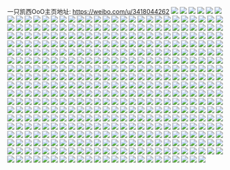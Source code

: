 一只凯西OoO主页地址: https://weibo.com/u/3418044262 
![](https://wx4.sinaimg.cn/mw2000/cbbb3766ly1h94ajrmbnjj20wi1yc12w.jpg) 
![](https://wx4.sinaimg.cn/mw2000/cbbb3766ly1h94ajq996vj20wi1yc4qp.jpg) 
![](https://wx4.sinaimg.cn/mw2000/cbbb3766ly1h94ajsam87j20wi1ycwkq.jpg) 
![](https://wx4.sinaimg.cn/mw2000/cbbb3766gy1h6uibtv4ouj22md1wbkjp.jpg) 
![](https://wx4.sinaimg.cn/mw2000/cbbb3766gy1h6ujlokb9ij21to1qbwmb.jpg) 
![](https://wx4.sinaimg.cn/mw2000/cbbb3766gy1h6ujm1vgiuj23402c1qv6.jpg) 
![](https://wx4.sinaimg.cn/mw2000/cbbb3766gy1h6ujm8iffdj23402c0u0y.jpg) 
![](https://wx4.sinaimg.cn/mw2000/cbbb3766gy1h6ujlw8vnqj228z2rf1kz.jpg) 
![](https://wx4.sinaimg.cn/mw2000/cbbb3766gy1h6ujm9rar1j20tu13udni.jpg) 
![](https://wx4.sinaimg.cn/mw2000/cbbb3766ly1h6scqo5cg8j22802yohdt.jpg) 
![](https://wx4.sinaimg.cn/mw2000/cbbb3766ly1h6scqpfpwhj22yn28tkjn.jpg) 
![](https://wx4.sinaimg.cn/mw2000/cbbb3766ly1h6scqrht04j22wn2c0u0z.jpg) 
![](https://wx4.sinaimg.cn/mw2000/cbbb3766ly1h6scqstrpej22va203u0y.jpg) 
![](https://wx4.sinaimg.cn/mw2000/cbbb3766ly1h6scq7clqzj23402c04qr.jpg) 
![](https://wx4.sinaimg.cn/mw2000/cbbb3766ly1h6scly2sbxj22c0341e85.jpg) 
![](https://wx4.sinaimg.cn/mw2000/cbbb3766ly1h6scqx89ygj22i6242u0x.jpg) 
![](https://wx4.sinaimg.cn/mw2000/cbbb3766ly1h6scqxudsaj226j1ml1kx.jpg) 
![](https://wx4.sinaimg.cn/mw2000/cbbb3766ly1h6scqjpre7j21wn1d51kx.jpg) 
![](https://wx4.sinaimg.cn/mw2000/cbbb3766ly1h6scqz8a7wj22c03411kx.jpg) 
![](https://wx4.sinaimg.cn/mw2000/cbbb3766ly1h6scr047uwj20zk1bedm1.jpg) 
![](https://wx4.sinaimg.cn/mw2000/cbbb3766ly1h6scm1pdegj22aj3211kz.jpg) 
![](https://wx4.sinaimg.cn/mw2000/cbbb3766ly1h6r148u96aj22672w1qb6.jpg) 
![](https://wx4.sinaimg.cn/mw2000/cbbb3766ly1h6qzet1821j220w2ll7g3.jpg) 
![](https://wx4.sinaimg.cn/mw2000/cbbb3766ly1h6qzf1xeabj21cu1tnk15.jpg) 
![](https://wx4.sinaimg.cn/mw2000/cbbb3766ly1h6qzf6vex3j226m2n71l0.jpg) 
![](https://wx4.sinaimg.cn/mw2000/cbbb3766ly1h6qzex8q28j20zk1bewje.jpg) 
![](https://wx4.sinaimg.cn/mw2000/cbbb3766ly1h6qzf082gzj222s2lihdu.jpg) 
![](https://wx4.sinaimg.cn/mw2000/cbbb3766ly1h6qzfquqyvj21vq2btx6p.jpg) 
![](https://wx4.sinaimg.cn/mw2000/cbbb3766ly1h6qzfskuu6j21741nfjui.jpg) 
![](https://wx4.sinaimg.cn/mw2000/cbbb3766ly1h6qzkihmt6j224i2u0qv6.jpg) 
![](https://wx4.sinaimg.cn/mw2000/cbbb3766ly1h6qzf8v68lj215l1ra1kx.jpg) 
![](https://wx4.sinaimg.cn/mw2000/cbbb3766ly1h6qzfbdploj21xz23n1ky.jpg) 
![](https://wx4.sinaimg.cn/mw2000/cbbb3766ly1h6qzetz6pjj20rs18i7is.jpg) 
![](https://wx4.sinaimg.cn/mw2000/cbbb3766ly1h6qzevw353j215o2kh7aa.jpg) 
![](https://wx4.sinaimg.cn/mw2000/cbbb3766ly1h6qzf3kjikj22662y2n7v.jpg) 
![](https://wx4.sinaimg.cn/mw2000/cbbb3766ly1h6sh0uhiwyj21on27onpe.jpg) 
![](https://wx4.sinaimg.cn/mw2000/cbbb3766ly1h6a48xy9k0j223e1va4qp.jpg) 
![](https://wx4.sinaimg.cn/mw2000/cbbb3766ly1h6a48ykpt3j22c02khkjl.jpg) 
![](https://wx4.sinaimg.cn/mw2000/cbbb3766ly1h6a48z36eyj22672ek7wh.jpg) 
![](https://wx4.sinaimg.cn/mw2000/cbbb3766ly1h6a490j25hj23402c0kjn.jpg) 
![](https://wx4.sinaimg.cn/mw2000/cbbb3766ly1h6a48zo7fbj22xs2c0e81.jpg) 
![](https://wx4.sinaimg.cn/mw2000/cbbb3766ly1h6a49csbr0j21d80u0qu3.jpg) 
![](https://wx4.sinaimg.cn/mw2000/cbbb3766ly1h6a492j253j220s3401l0.jpg) 
![](https://wx4.sinaimg.cn/mw2000/cbbb3766ly1h6a493d10cj21b61894ln.jpg) 
![](https://wx4.sinaimg.cn/mw2000/cbbb3766ly1h6a494a19vj215o2gc780.jpg) 
![](https://wx4.sinaimg.cn/mw2000/cbbb3766ly1h6a496blypj22xs27lb2b.jpg) 
![](https://wx4.sinaimg.cn/mw2000/cbbb3766ly1h6a498q1z3j22vv29w17a.jpg) 
![](https://wx4.sinaimg.cn/mw2000/cbbb3766ly1h6a49a55q7j22va2c0hdt.jpg) 
![](https://wx4.sinaimg.cn/mw2000/cbbb3766ly1h6a49b92udj20xc2kmgta.jpg) 
![](https://wx4.sinaimg.cn/mw2000/cbbb3766ly1h6a49bqy3aj20u0140dhx.jpg) 
![](https://wx4.sinaimg.cn/mw2000/cbbb3766ly1h6a49c5bycj20ox0y30u7.jpg) 
![](https://wx4.sinaimg.cn/mw2000/cbbb3766ly1h5uxc29f6fj22c023qe82.jpg) 
![](https://wx4.sinaimg.cn/mw2000/cbbb3766ly1h5uxbj0jwqj20xc231hbi.jpg) 
![](https://wx4.sinaimg.cn/mw2000/cbbb3766ly1h5uxbxrij9j22802yo4qs.jpg) 
![](https://wx4.sinaimg.cn/mw2000/cbbb3766ly1h5uxc15e6kj22802yo7wk.jpg) 
![](https://wx4.sinaimg.cn/mw2000/cbbb3766ly1h5uxbp4szgj22802yokjn.jpg) 
![](https://wx4.sinaimg.cn/mw2000/cbbb3766ly1h5uxbuathzj22802n2u0y.jpg) 
![](https://wx4.sinaimg.cn/mw2000/cbbb3766ly1h5uxbsruaej22802yoqv7.jpg) 
![](https://wx4.sinaimg.cn/mw2000/cbbb3766ly1h5uxc58g7lj22802yob2c.jpg) 
![](https://wx4.sinaimg.cn/mw2000/cbbb3766ly1h5uxbkcbebj21pf2b21kz.jpg) 
![](https://wx4.sinaimg.cn/mw2000/cbbb3766ly1h5uxblak76j23402c01ky.jpg) 
![](https://wx4.sinaimg.cn/mw2000/cbbb3766ly1h5qdba2a4mj226r29k1ky.jpg) 
![](https://wx4.sinaimg.cn/mw2000/cbbb3766ly1h5qdb8zrbhj22bz340b2b.jpg) 
![](https://wx4.sinaimg.cn/mw2000/cbbb3766ly1h5nden0vbej22xy28x4qs.jpg) 
![](https://wx4.sinaimg.cn/mw2000/cbbb3766ly1h5ndejnpobj23402c04qr.jpg) 
![](https://wx4.sinaimg.cn/mw2000/cbbb3766ly1h5nzg0nw8cj215o1q97wh.jpg) 
![](https://wx4.sinaimg.cn/mw2000/cbbb3766ly1h5ndeoflwkj229c27aqv5.jpg) 
![](https://wx4.sinaimg.cn/mw2000/cbbb3766ly1h5jdr5v7y6j20xc2nrb29.jpg) 
![](https://wx4.sinaimg.cn/mw2000/cbbb3766ly1h5jdf6pn8gj22qn223b2a.jpg) 
![](https://wx4.sinaimg.cn/mw2000/cbbb3766ly1h5ndd9yt8vj20tr1y6b29.jpg) 
![](https://wx4.sinaimg.cn/mw2000/cbbb3766ly1h5ndehxl2qj22wj2c0u0x.jpg) 
![](https://wx4.sinaimg.cn/mw2000/cbbb3766ly1h5jdf25ed1j215o2jbnpd.jpg) 
![](https://wx4.sinaimg.cn/mw2000/cbbb3766ly1h5ndfgs06oj25lv3qnb2j.jpg) 
![](https://wx4.sinaimg.cn/mw2000/cbbb3766ly1h5lndkz3wtj222o33ynpe.jpg) 
![](https://wx4.sinaimg.cn/mw2000/cbbb3766ly1h5lndnfcesj222o33yb2a.jpg) 
![](https://wx4.sinaimg.cn/mw2000/cbbb3766ly1h5lndp1934j22lp1qjnpd.jpg) 
![](https://wx4.sinaimg.cn/mw2000/cbbb3766ly1h5lndqkr6gj220v2lfkjl.jpg) 
![](https://wx4.sinaimg.cn/mw2000/cbbb3766ly1h5lnds8h1aj22e421znpd.jpg) 
![](https://wx4.sinaimg.cn/mw2000/cbbb3766ly1h5lndj46mkj222o33yhdu.jpg) 
![](https://wx4.sinaimg.cn/mw2000/cbbb3766ly1h5lndv1dg7j233y23z7wk.jpg) 
![](https://wx4.sinaimg.cn/mw2000/cbbb3766ly1h5lndy8xmrj222o33yqv7.jpg) 
![](https://wx4.sinaimg.cn/mw2000/cbbb3766ly1h5lne1wgq1j222o33yx6q.jpg) 
![](https://wx4.sinaimg.cn/mw2000/cbbb3766ly1h5lne4b55jj233y22phdw.jpg) 
![](https://wx4.sinaimg.cn/mw2000/cbbb3766ly1h5lnbuojb2j222o33yu0y.jpg) 
![](https://wx4.sinaimg.cn/mw2000/cbbb3766ly1h5lnbrrsv2j233y22ob2b.jpg) 
![](https://wx4.sinaimg.cn/mw2000/cbbb3766ly1h5lnbxdiekj233y22p7wj.jpg) 
![](https://wx4.sinaimg.cn/mw2000/cbbb3766ly1h5lnc056r8j222o33yqv6.jpg) 
![](https://wx4.sinaimg.cn/mw2000/cbbb3766ly1h5lnc32136j233y22phdv.jpg) 
![](https://wx4.sinaimg.cn/mw2000/cbbb3766ly1h5lncetahzj233y22ohdv.jpg) 
![](https://wx4.sinaimg.cn/mw2000/cbbb3766ly1h5lncicvosj222o33y1l0.jpg) 
![](https://wx4.sinaimg.cn/mw2000/cbbb3766ly1h5lncmd4ffj222o33yx6r.jpg) 
![](https://wx4.sinaimg.cn/mw2000/cbbb3766ly1h5lncnapx7j22ix1uk4qp.jpg) 
![](https://wx4.sinaimg.cn/mw2000/cbbb3766ly1h5hrf4mkaqj20wi1yc1kx.jpg) 
![](https://wx4.sinaimg.cn/mw2000/cbbb3766ly1h5hrevb5hdj20wi1yc4qp.jpg) 
![](https://wx4.sinaimg.cn/mw2000/cbbb3766ly1h59w87v1fpj20ti340e81.jpg) 
![](https://wx4.sinaimg.cn/mw2000/cbbb3766ly1h5b1lb0xglj22c02k4qv6.jpg) 
![](https://wx4.sinaimg.cn/mw2000/cbbb3766ly1h5b1lsopzij22aj2qqu0y.jpg) 
![](https://wx4.sinaimg.cn/mw2000/cbbb3766ly1h5b1lp1w19j21vk20kx6p.jpg) 
![](https://wx4.sinaimg.cn/mw2000/cbbb3766ly1h5b1lcsmm8j22vc2bjnpg.jpg) 
![](https://wx4.sinaimg.cn/mw2000/cbbb3766ly1h5b1s4qgpgj21ui1un7wh.jpg) 
![](https://wx4.sinaimg.cn/mw2000/cbbb3766ly1h59wvm5snaj22202dt4qq.jpg) 
![](https://wx4.sinaimg.cn/mw2000/cbbb3766ly1h5b1rh3lnlj22o42bk7wi.jpg) 
![](https://wx4.sinaimg.cn/mw2000/cbbb3766ly1h5b1l5d2g0j21ip1ntnpe.jpg) 
![](https://wx4.sinaimg.cn/mw2000/cbbb3766ly1h5b1zilvn4j20xc2e7kjl.jpg) 
![](https://wx4.sinaimg.cn/mw2000/cbbb3766ly1h56pvltek3j22802yokjn.jpg) 
![](https://wx4.sinaimg.cn/mw2000/cbbb3766ly1h56pvoelr5j22802yo7wj.jpg) 
![](https://wx4.sinaimg.cn/mw2000/cbbb3766ly1h56pvhbur4j22802yonpf.jpg) 
![](https://wx4.sinaimg.cn/mw2000/cbbb3766ly1h56pvoy8yyj20u01sxk54.jpg) 
![](https://wx4.sinaimg.cn/mw2000/cbbb3766ly1h51yrq51zxj22re24bhdu.jpg) 
![](https://wx4.sinaimg.cn/mw2000/cbbb3766ly1h51yrp69wxj21uv1vs7wh.jpg) 
![](https://wx4.sinaimg.cn/mw2000/cbbb3766ly1h51yrqtxw6j21oc1miqtj.jpg) 
![](https://wx4.sinaimg.cn/mw2000/cbbb3766ly1h51yrrgo14j21q91t2hd0.jpg) 
![](https://wx4.sinaimg.cn/mw2000/cbbb3766ly1h51yrrz5auj21mt1ljx3h.jpg) 
![](https://wx4.sinaimg.cn/mw2000/cbbb3766ly1h4ylzymc4mj24f12y1qvd.jpg) 
![](https://wx4.sinaimg.cn/mw2000/cbbb3766ly1h4ym04p6t6j21v31fz4k0.jpg) 
![](https://wx4.sinaimg.cn/mw2000/cbbb3766ly1h4ym06786zj22dc3k0u0y.jpg) 
![](https://wx4.sinaimg.cn/mw2000/cbbb3766ly1h4ybel3zr3j21hc0u0gs3.jpg) 
![](https://wx4.sinaimg.cn/mw2000/cbbb3766ly1h4ybeluf89j20u014jgtw.jpg) 
![](https://wx4.sinaimg.cn/mw2000/cbbb3766ly1h4ybemcnk9j21400u0jyl.jpg) 
![](https://wx4.sinaimg.cn/mw2000/cbbb3766ly1h4yben0zilj20u70u010a.jpg) 
![](https://wx4.sinaimg.cn/mw2000/cbbb3766ly1h4qgxslynej20u0140wmt.jpg) 
![](https://wx4.sinaimg.cn/mw2000/cbbb3766ly1h4qgxtbktdj20u0140jyp.jpg) 
![](https://wx4.sinaimg.cn/mw2000/cbbb3766ly1h4qgyhl6lnj20u0140108.jpg) 
![](https://wx4.sinaimg.cn/mw2000/cbbb3766ly1h4pajea0gjj21cq1ix4qp.jpg) 
![](https://wx4.sinaimg.cn/mw2000/cbbb3766ly1h4agoy9srej21v92pte81.jpg) 
![](https://wx4.sinaimg.cn/mw2000/cbbb3766ly1h4agoyydhtj22c03401kx.jpg) 
![](https://wx4.sinaimg.cn/mw2000/cbbb3766ly1h4agopd17vj21i71w4b29.jpg) 
![](https://wx4.sinaimg.cn/mw2000/cbbb3766ly1h4agoptbe6j22872npkjl.jpg) 
![](https://wx4.sinaimg.cn/mw2000/cbbb3766ly1h4agoqsy3pj22m826kkjm.jpg) 
![](https://wx4.sinaimg.cn/mw2000/cbbb3766ly1h4agosxhghj22ts24cnpg.jpg) 
![](https://wx4.sinaimg.cn/mw2000/cbbb3766ly1h4agoo35qgj21iu1z4nez.jpg) 
![](https://wx4.sinaimg.cn/mw2000/cbbb3766ly1h4agonepy0j21o12qix6q.jpg) 
![](https://wx4.sinaimg.cn/mw2000/cbbb3766ly1h4agrhmcs2j22802yohdv.jpg) 
![](https://wx4.sinaimg.cn/mw2000/cbbb3766ly1h481ek9ytij20u0140tgs.jpg) 
![](https://wx4.sinaimg.cn/mw2000/cbbb3766ly1h1hq6qmg3dj21kp1vru0x.jpg) 
![](https://wx4.sinaimg.cn/mw2000/cbbb3766ly1h1hq6rpnjqj222j2a4b2b.jpg) 
![](https://wx4.sinaimg.cn/mw2000/cbbb3766ly1h1hq6s7hfkj20y919o1d2.jpg) 
![](https://wx4.sinaimg.cn/mw2000/cbbb3766ly1h1s4r6ju50j21e71f3kjl.jpg) 
![](https://wx4.sinaimg.cn/mw2000/cbbb3766ly1h1s4my1r6oj226333pe81.jpg) 
![](https://wx4.sinaimg.cn/mw2000/cbbb3766ly1h1s4n07awmj22802yonpf.jpg) 
![](https://wx4.sinaimg.cn/mw2000/cbbb3766ly1h1s4n2ot7mj22802yokjn.jpg) 
![](https://wx4.sinaimg.cn/mw2000/cbbb3766ly1h1s4n8q40ij22802g5e82.jpg) 
![](https://wx4.sinaimg.cn/mw2000/cbbb3766ly1h1s4y0598lj20u10w0qb9.jpg) 
![](https://wx4.sinaimg.cn/mw2000/cbbb3766ly1h1s4r80h08j21ix1k54qq.jpg) 
![](https://wx4.sinaimg.cn/mw2000/cbbb3766ly1h1s4sieuwhj20zk1be1kx.jpg) 
![](https://wx4.sinaimg.cn/mw2000/cbbb3766ly1h1s4r90y9yj215w18a4qp.jpg) 
![](https://wx4.sinaimg.cn/mw2000/cbbb3766ly1h1s4r73rwbj20vz0yf4d0.jpg) 
![](https://wx4.sinaimg.cn/mw2000/cbbb3766ly1h1s4r5s93ej22zp292hdu.jpg) 
![](https://wx4.sinaimg.cn/mw2000/cbbb3766ly1h0z4se6fmgj22802ypx6s.jpg) 
![](https://wx4.sinaimg.cn/mw2000/cbbb3766ly1h0z4sqo68lj22802yohdw.jpg) 
![](https://wx4.sinaimg.cn/mw2000/cbbb3766ly1h0x3mn3nmtj23402c07wi.jpg) 
![](https://wx4.sinaimg.cn/mw2000/cbbb3766ly1h0x3ml9cbqj22c02fj1ky.jpg) 
![](https://wx4.sinaimg.cn/mw2000/cbbb3766ly1h0x3mm8l1sj22p320tb2a.jpg) 
![](https://wx4.sinaimg.cn/mw2000/cbbb3766ly1h0x3mi8xx2j22c0340u0z.jpg) 
![](https://wx4.sinaimg.cn/mw2000/cbbb3766ly1h0x3mjfw10j21sc2ds7m4.jpg) 
![](https://wx4.sinaimg.cn/mw2000/cbbb3766ly1h0x3mkamrbj21sc2dsnpd.jpg) 
![](https://wx4.sinaimg.cn/mw2000/cbbb3766ly1h0x3un336sj20u00usdj0.jpg) 
![](https://wx4.sinaimg.cn/mw2000/cbbb3766ly1h0k88ti70nj20u00y27j2.jpg) 
![](https://wx4.sinaimg.cn/mw2000/cbbb3766ly1h0k88tsqzpj20u00u07au.jpg) 
![](https://wx4.sinaimg.cn/mw2000/cbbb3766ly1h0k895yka3j20kr0kute6.jpg) 
![](https://wx4.sinaimg.cn/mw2000/cbbb3766ly1h0fkln603vj22hu2be4qq.jpg) 
![](https://wx4.sinaimg.cn/mw2000/cbbb3766ly1h0fklo9hawj22qn29a7wi.jpg) 
![](https://wx4.sinaimg.cn/mw2000/cbbb3766ly1h0fklm27izj22bp340e81.jpg) 
![](https://wx4.sinaimg.cn/mw2000/cbbb3766ly1gzj6pyxpsoj23402c0b2c.jpg) 
![](https://wx4.sinaimg.cn/mw2000/cbbb3766ly1gzj6pxmcc4j22wx230u0x.jpg) 
![](https://wx4.sinaimg.cn/mw2000/cbbb3766ly1gzj6q0jzmaj22re1rax6p.jpg) 
![](https://wx4.sinaimg.cn/mw2000/cbbb3766ly1gzj6q1xfjpj23402c01l1.jpg) 
![](https://wx4.sinaimg.cn/mw2000/cbbb3766ly1gz2zaecuqcj233k33k1l0.jpg) 
![](https://wx4.sinaimg.cn/mw2000/cbbb3766ly1gz2zaevkwej20xc1mcaje.jpg) 
![](https://wx4.sinaimg.cn/mw2000/cbbb3766ly1gz2zabtef6j21o024eb29.jpg) 
![](https://wx4.sinaimg.cn/mw2000/cbbb3766ly1gz2za7ogylj22yo1o0u0y.jpg) 
![](https://wx4.sinaimg.cn/mw2000/cbbb3766ly1gyx63jfl7bj20nw0q9wlj.jpg) 
![](https://wx4.sinaimg.cn/mw2000/cbbb3766ly1gyx63duwnlj21o22yohdv.jpg) 
![](https://wx4.sinaimg.cn/mw2000/cbbb3766ly1gyx63gi6krj21o22yo7wj.jpg) 
![](https://wx4.sinaimg.cn/mw2000/cbbb3766ly1gyx8g0762nj21o22yo1kz.jpg) 
![](https://wx4.sinaimg.cn/mw2000/cbbb3766ly1gyx8c4j7ddj23402c0kjm.jpg) 
![](https://wx4.sinaimg.cn/mw2000/cbbb3766ly1gyx8b5kjevj22c03401ky.jpg) 
![](https://wx4.sinaimg.cn/mw2000/cbbb3766ly1gyx8b7q66gj22c0340kjn.jpg) 
![](https://wx4.sinaimg.cn/mw2000/cbbb3766ly1gyw9opwkcfj23402c04qq.jpg) 
![](https://wx4.sinaimg.cn/mw2000/cbbb3766ly1gxempvlh28j20u01a2qbl.jpg) 
![](https://wx4.sinaimg.cn/mw2000/cbbb3766ly1gxempw7zyfj20u019un60.jpg) 
![](https://wx4.sinaimg.cn/mw2000/cbbb3766ly1gxempv25lyj20u016t47f.jpg) 
![](https://wx4.sinaimg.cn/mw2000/cbbb3766ly1gxempwy2xjj20u0117n1p.jpg) 
![](https://wx4.sinaimg.cn/mw2000/cbbb3766ly1gw3hilbia8j20tz18bwtp.jpg) 
![](https://wx4.sinaimg.cn/mw2000/cbbb3766ly1gw3049dfguj22io2121ky.jpg) 
![](https://wx4.sinaimg.cn/mw2000/cbbb3766ly1gw304c36htj22v926cqv6.jpg) 
![](https://wx4.sinaimg.cn/mw2000/cbbb3766ly1gw3047kw5vj22gj20ohdu.jpg) 
![](https://wx4.sinaimg.cn/mw2000/cbbb3766ly1gw3043xx6lj20zk1lq7ve.jpg) 
![](https://wx4.sinaimg.cn/mw2000/cbbb3766ly1gw3044o2bij20zk1iwha7.jpg) 
![](https://wx4.sinaimg.cn/mw2000/cbbb3766ly1gw3045a7tdj20zj1kde5b.jpg) 
![](https://wx4.sinaimg.cn/mw2000/cbbb3766ly1gw304es5eyj22dv22vkjm.jpg) 
![](https://wx4.sinaimg.cn/mw2000/cbbb3766ly1gw304guy8ej22kx22nhdu.jpg) 
![](https://wx4.sinaimg.cn/mw2000/cbbb3766ly1gs7iss4v7cj221225j7wi.jpg) 
![](https://wx4.sinaimg.cn/mw2000/cbbb3766ly1gs7isoht8dj22ds1sge81.jpg) 
![](https://wx4.sinaimg.cn/mw2000/cbbb3766ly1gs7iv1gdo9j22c03404qq.jpg) 
![](https://wx4.sinaimg.cn/mw2000/cbbb3766gy1grzy50636ej22b032rb2b.jpg) 
![](https://wx4.sinaimg.cn/mw2000/cbbb3766gy1grzy5crnpkj20rs2ew1kx.jpg) 
![](https://wx4.sinaimg.cn/mw2000/cbbb3766gy1grzy5bczfaj22b032ru0y.jpg) 
![](https://wx4.sinaimg.cn/mw2000/cbbb3766gy1grzy52ia7gj23402c04qq.jpg) 
![](https://wx4.sinaimg.cn/mw2000/cbbb3766gy1grzy58d203j23412c0u10.jpg) 
![](https://wx4.sinaimg.cn/mw2000/cbbb3766gy1grzy6yhj7mj22oa2061kx.jpg) 
![](https://wx4.sinaimg.cn/mw2000/cbbb3766gy1grzy5slpnlj20rs1a8qh4.jpg) 
![](https://wx4.sinaimg.cn/mw2000/cbbb3766gy1grzy5rwhxmj20rs1nj7pj.jpg) 
![](https://wx4.sinaimg.cn/mw2000/cbbb3766gy1grzy5uwxrtj21xs2947wi.jpg) 
![](https://wx4.sinaimg.cn/mw2000/cbbb3766gy1grzy6zsl2pj20rs1lbhar.jpg) 
![](https://wx4.sinaimg.cn/mw2000/cbbb3766gy1grzy73u4o4j21w72fob2a.jpg) 
![](https://wx4.sinaimg.cn/mw2000/cbbb3766gy1grzy716a04j21on26p7wh.jpg) 
![](https://wx4.sinaimg.cn/mw2000/cbbb3766gy1grzy6x7khtj20rs1r9h94.jpg) 
![](https://wx4.sinaimg.cn/mw2000/cbbb3766gy1grzy74j6a5j21400u0tju.jpg) 
![](https://wx4.sinaimg.cn/mw2000/cbbb3766ly1grsogz377zj23402c0b2a.jpg) 
![](https://wx4.sinaimg.cn/mw2000/cbbb3766ly1grsoh6o589j220k206u0x.jpg) 
![](https://wx4.sinaimg.cn/mw2000/cbbb3766ly1grsoh4i9m0j22mp1r57wi.jpg) 
![](https://wx4.sinaimg.cn/mw2000/cbbb3766ly1grsoh2tqtvj23402c0dxi.jpg) 
![](https://wx4.sinaimg.cn/mw2000/cbbb3766ly1grsoh0v3e0j21ur1eekh0.jpg) 
![](https://wx4.sinaimg.cn/mw2000/cbbb3766ly1grsoh069stj21xz2dpkjl.jpg) 
![](https://wx4.sinaimg.cn/mw2000/cbbb3766ly1gri8nbyomdj22r21npqv5.jpg) 
![](https://wx4.sinaimg.cn/mw2000/cbbb3766ly1gri8oruigtj20u013me81.jpg) 
![](https://wx4.sinaimg.cn/mw2000/cbbb3766ly1gri8nnji8tj22c02c0aw0.jpg) 
![](https://wx4.sinaimg.cn/mw2000/cbbb3766ly1gri8ndoffbj22bc2bc4qp.jpg) 
![](https://wx4.sinaimg.cn/mw2000/cbbb3766ly1grdlz7dp6xj21r70zkwze.jpg) 
![](https://wx4.sinaimg.cn/mw2000/cbbb3766ly1grdlz5vuk5j23402c0tvo.jpg) 
![](https://wx4.sinaimg.cn/mw2000/cbbb3766ly1gqzp28f3lgj20q719p7fl.jpg) 
![](https://wx4.sinaimg.cn/mw2000/cbbb3766ly1gqpeky7x28j21sc2ds4qq.jpg) 
![](https://wx4.sinaimg.cn/mw2000/cbbb3766ly1gqpel0oqvpj21r928ou0x.jpg) 
![](https://wx4.sinaimg.cn/mw2000/cbbb3766ly1gqpel20j9gj21sf1sfe81.jpg) 
![](https://wx4.sinaimg.cn/mw2000/cbbb3766ly1gpzo202d7kj21o02j2kjm.jpg) 
![](https://wx4.sinaimg.cn/mw2000/cbbb3766ly1gpzo21jqkoj20rs18iatl.jpg) 
![](https://wx4.sinaimg.cn/mw2000/cbbb3766ly1gpzo1x6f8zj216m1hob29.jpg) 
![](https://wx4.sinaimg.cn/mw2000/cbbb3766ly1gpzo1xqiikj21lu140b29.jpg) 
![](https://wx4.sinaimg.cn/mw2000/cbbb3766ly1gpzo1yd0k3j217318y4qp.jpg) 
![](https://wx4.sinaimg.cn/mw2000/cbbb3766ly1gpzo1ysp0yj20u514pe1d.jpg) 
![](https://wx4.sinaimg.cn/mw2000/cbbb3766ly1gpzo1wkhqhj20u90qz439.jpg) 
![](https://wx4.sinaimg.cn/mw2000/cbbb3766ly1gpxgd6jdk7j20rs175dyx.jpg) 
![](https://wx4.sinaimg.cn/mw2000/cbbb3766ly1gpxgd181b4j22qz1w0x6p.jpg) 
![](https://wx4.sinaimg.cn/mw2000/cbbb3766ly1gpxgd503d0j20rs1cnatq.jpg) 
![](https://wx4.sinaimg.cn/mw2000/cbbb3766ly1gpxgdz4pzoj20zk1be1kx.jpg) 
![](https://wx4.sinaimg.cn/mw2000/cbbb3766ly1gpxgekymogj21o02yob2b.jpg) 
![](https://wx4.sinaimg.cn/mw2000/cbbb3766ly1gpxgdqai1wj22802uzu0y.jpg) 
![](https://wx4.sinaimg.cn/mw2000/cbbb3766ly1gpxgeaplk8j22802yonpf.jpg) 
![](https://wx4.sinaimg.cn/mw2000/cbbb3766ly1gpxgefyz69j21sb2t3qv6.jpg) 
![](https://wx4.sinaimg.cn/mw2000/cbbb3766ly1gpxgemsmngj23402c0hal.jpg) 
![](https://wx4.sinaimg.cn/mw2000/cbbb3766ly1gpxgephd5aj22fl1ybb14.jpg) 
![](https://wx4.sinaimg.cn/mw2000/cbbb3766ly1gpxgesu0rcj23402c0qv5.jpg) 
![](https://wx4.sinaimg.cn/mw2000/cbbb3766ly1gpxgey3fwbj23402c0qv5.jpg) 
![](https://wx4.sinaimg.cn/mw2000/cbbb3766ly1gpxgfsmz0pj23402c0x6p.jpg) 
![](https://wx4.sinaimg.cn/mw2000/cbbb3766ly1gpxgi3xqc2j23402c0qv5.jpg) 
![](https://wx4.sinaimg.cn/mw2000/cbbb3766ly1gpxggo7aa6j23402c0kjl.jpg) 
![](https://wx4.sinaimg.cn/mw2000/cbbb3766ly1gpxgii8g1sj23402c0kjl.jpg) 
![](https://wx4.sinaimg.cn/mw2000/cbbb3766ly1gpxgje36bij22ol20h7wh.jpg) 
![](https://wx4.sinaimg.cn/mw2000/cbbb3766ly1gocs8cv7smj20rs1jani0.jpg) 
![](https://wx4.sinaimg.cn/mw2000/cbbb3766ly1gocs8cgi4nj20rs174k6w.jpg) 
![](https://wx4.sinaimg.cn/mw2000/cbbb3766ly1gocs8d8ledj20rs1w5tvr.jpg) 
![](https://wx4.sinaimg.cn/mw2000/cbbb3766ly1gnu7yz8if8j22c02c0npd.jpg) 
![](https://wx4.sinaimg.cn/mw2000/cbbb3766ly1gnt0ie8amgj23402c07wj.jpg) 
![](https://wx4.sinaimg.cn/mw2000/cbbb3766ly1gnt0hb79tmj22bi32n4qr.jpg) 
![](https://wx4.sinaimg.cn/mw2000/cbbb3766ly1gnt0i27bbuj22ma26ux6q.jpg) 
![](https://wx4.sinaimg.cn/mw2000/cbbb3766ly1gnt0h1kt0oj23402c0b2a.jpg) 
![](https://wx4.sinaimg.cn/mw2000/cbbb3766ly1gnt0h3nsa1j22c621i7wh.jpg) 
![](https://wx4.sinaimg.cn/mw2000/cbbb3766ly1gnt0h2jnz3j2135135wtq.jpg) 
![](https://wx4.sinaimg.cn/mw2000/cbbb3766ly1gnt04j4rl4j20rs4clu0x.jpg) 
![](https://wx4.sinaimg.cn/mw2000/cbbb3766ly1gnt0i79a0bj23402c0e81.jpg) 
![](https://wx4.sinaimg.cn/mw2000/cbbb3766ly1gnt0gwbgbkj20zk0k079r.jpg) 
![](https://wx4.sinaimg.cn/mw2000/cbbb3766ly1gnt0h7zgd1j23402c04qq.jpg) 
![](https://wx4.sinaimg.cn/mw2000/cbbb3766ly1gn77x6zucsj21n31wtkjl.jpg) 
![](https://wx4.sinaimg.cn/mw2000/cbbb3766ly1gn77x444smj21kc1vjkjm.jpg) 
![](https://wx4.sinaimg.cn/mw2000/cbbb3766ly1gmv3gpfbx8j22ds1rb7wh.jpg) 
![](https://wx4.sinaimg.cn/mw2000/cbbb3766ly1gmcylr0upij22o04001lb.jpg) 
![](https://wx4.sinaimg.cn/mw2000/cbbb3766ly1gmcym8k8zlj22o0400u1b.jpg) 
![](https://wx4.sinaimg.cn/mw2000/cbbb3766ly1gmcylx35sgj22o0400x73.jpg) 
![](https://wx4.sinaimg.cn/mw2000/cbbb3766ly1gmcymemt00j22o04004r4.jpg) 
![](https://wx4.sinaimg.cn/mw2000/cbbb3766ly1gmcym2tng5j223u35skju.jpg) 
![](https://wx4.sinaimg.cn/mw2000/cbbb3766ly1gmcyml2ftej22o0400b2o.jpg) 
![](https://wx4.sinaimg.cn/mw2000/cbbb3766ly1gmcymsbiddj22o04007ww.jpg) 
![](https://wx4.sinaimg.cn/mw2000/cbbb3766ly1gmcylixzqcj22o0400he6.jpg) 
![](https://wx4.sinaimg.cn/mw2000/cbbb3766ly1gmcymxrdbsj22o04004r4.jpg) 
![](https://wx4.sinaimg.cn/mw2000/cbbb3766ly1gmbwkj6d89j22zd2c0b29.jpg) 
![](https://wx4.sinaimg.cn/mw2000/cbbb3766ly1gmbwkk34x3j23402c04qp.jpg) 
![](https://wx4.sinaimg.cn/mw2000/cbbb3766ly1gmbwkl6kbgj23402c0b2a.jpg) 
![](https://wx4.sinaimg.cn/mw2000/cbbb3766ly1gmbwkm7tczj23402c0hdu.jpg) 
![](https://wx4.sinaimg.cn/mw2000/cbbb3766ly1gm7lf7jfnij22c02c0aty.jpg) 
![](https://wx4.sinaimg.cn/mw2000/cbbb3766ly1gm7lf03wupj23402c0hdv.jpg) 
![](https://wx4.sinaimg.cn/mw2000/cbbb3766ly1gm7lf4g6jhj23402c0qv5.jpg) 
![](https://wx4.sinaimg.cn/mw2000/cbbb3766ly1gm7leu9lyrj21o02exu0y.jpg) 
![](https://wx4.sinaimg.cn/mw2000/cbbb3766ly1gm7lemzlgvj22c0340b2a.jpg) 
![](https://wx4.sinaimg.cn/mw2000/cbbb3766gy1glzb269blzj21jk2bce85.jpg) 
![](https://wx4.sinaimg.cn/mw2000/cbbb3766gy1glzb20v2ggj21jk2bc4qt.jpg) 
![](https://wx4.sinaimg.cn/mw2000/cbbb3766gy1glvo89b0taj21jb2qehdu.jpg) 
![](https://wx4.sinaimg.cn/mw2000/cbbb3766gy1glvo8bdul2j21o02yoe83.jpg) 
![](https://wx4.sinaimg.cn/mw2000/cbbb3766ly1gk8w7ispqej23402c0qv5.jpg) 
![](https://wx4.sinaimg.cn/mw2000/cbbb3766ly1gk8w7bsbwnj23402c0b29.jpg) 
![](https://wx4.sinaimg.cn/mw2000/cbbb3766ly1gk8w7etcarj23402c0u0x.jpg) 
![](https://wx4.sinaimg.cn/mw2000/cbbb3766ly1gk8w7krmeaj227u1qxb29.jpg) 
![](https://wx4.sinaimg.cn/mw2000/cbbb3766ly1gk8w7ni36dj21o02yob2b.jpg) 
![](https://wx4.sinaimg.cn/mw2000/cbbb3766ly1gk5dm13lvyj22ds1sgduc.jpg) 
![](https://wx4.sinaimg.cn/mw2000/cbbb3766ly1gk5dm9oi0yj22yo1o0hdu.jpg) 
![](https://wx4.sinaimg.cn/mw2000/cbbb3766ly1gk5dm6r0ruj22yo1o0b2b.jpg) 
![](https://wx4.sinaimg.cn/mw2000/cbbb3766ly1gk5dm4gehfj21o02yob2b.jpg) 
![](https://wx4.sinaimg.cn/mw2000/cbbb3766ly1gk5dmagcqfj20yr1psnh8.jpg) 
![](https://wx4.sinaimg.cn/mw2000/cbbb3766ly1gjtwsn0lvdj23402c0kjl.jpg) 
![](https://wx4.sinaimg.cn/mw2000/cbbb3766ly1gjtwsp1dhkj23402c0x6p.jpg) 
![](https://wx4.sinaimg.cn/mw2000/cbbb3766ly1gja62dlsw7j23402c019r.jpg) 
![](https://wx4.sinaimg.cn/mw2000/cbbb3766ly1gja62lunvaj23402c01kz.jpg) 
![](https://wx4.sinaimg.cn/mw2000/cbbb3766ly1gja62hgijmj21sc2dskjm.jpg) 
![](https://wx4.sinaimg.cn/mw2000/cbbb3766ly1gja62ji001j21sc2dsqv6.jpg) 
![](https://wx4.sinaimg.cn/mw2000/cbbb3766ly1gin3l68bh7j20rs22n4qp.jpg) 
![](https://wx4.sinaimg.cn/mw2000/cbbb3766ly1gin3l6qb9oj213k0rvn9y.jpg) 
![](https://wx4.sinaimg.cn/mw2000/cbbb3766ly1gin3l7i6brj20zv0t3tj2.jpg) 
![](https://wx4.sinaimg.cn/mw2000/cbbb3766ly1gin3l8kvo0j21hc140u0x.jpg) 
![](https://wx4.sinaimg.cn/mw2000/cbbb3766ly1gin3l54irqj20ry0qbgru.jpg) 
![](https://wx4.sinaimg.cn/mw2000/cbbb3766ly1gin3l9iku8j22b032rkjl.jpg) 
![](https://wx4.sinaimg.cn/mw2000/cbbb3766gy1gijgfjoxefj21o729eu0x.jpg) 
![](https://wx4.sinaimg.cn/mw2000/cbbb3766ly1ghplu6h8x8j23402c04qr.jpg) 
![](https://wx4.sinaimg.cn/mw2000/cbbb3766ly1ghplu8cuwpj22v027dqv6.jpg) 
![](https://wx4.sinaimg.cn/mw2000/cbbb3766ly1ghplu4kbc3j22jy23j7wi.jpg) 
![](https://wx4.sinaimg.cn/mw2000/cbbb3766ly1ghplua14eij22sm27g7wj.jpg) 
![](https://wx4.sinaimg.cn/mw2000/cbbb3766ly1ghplz2hmj6j20v90igtsz.jpg) 
![](https://wx4.sinaimg.cn/mw2000/cbbb3766gy1ghogci6r5fj20v90wnahc.jpg) 
![](https://wx4.sinaimg.cn/mw2000/cbbb3766gy1ghkxrirb09j21o02804qq.jpg) 
![](https://wx4.sinaimg.cn/mw2000/cbbb3766ly1ghbhq7k8k7j21o02yoe83.jpg) 
![](https://wx4.sinaimg.cn/mw2000/cbbb3766ly1ghbhq609urj21o02yonpf.jpg) 
![](https://wx4.sinaimg.cn/mw2000/cbbb3766gy1gh206400wjj22c02c04nu.jpg) 
![](https://wx4.sinaimg.cn/mw2000/cbbb3766ly1ggyz97pca6j215o1jl7oq.jpg) 
![](https://wx4.sinaimg.cn/mw2000/cbbb3766ly1ggqjfh215lj20rs4mm7wi.jpg) 
![](https://wx4.sinaimg.cn/mw2000/cbbb3766ly1ggqjfio8txj20rs3lfb29.jpg) 
![](https://wx4.sinaimg.cn/mw2000/cbbb3766ly1ggqjfvx23vj20rs1rr7kx.jpg) 
![](https://wx4.sinaimg.cn/mw2000/cbbb3766ly1ggqjfe87f8j22bc3h0b2b.jpg) 
![](https://wx4.sinaimg.cn/mw2000/cbbb3766ly1ggqjfx3ugbj20rs1lex5k.jpg) 
![](https://wx4.sinaimg.cn/mw2000/cbbb3766ly1ggqjfaoowaj21x51o07wh.jpg) 
![](https://wx4.sinaimg.cn/mw2000/cbbb3766ly1ggqjg9f0b3j23402c0kjl.jpg) 
![](https://wx4.sinaimg.cn/mw2000/cbbb3766ly1ggqjfkzyxyj23402c0x6p.jpg) 
![](https://wx4.sinaimg.cn/mw2000/cbbb3766ly1ggqjfmiwm7j23402c01kx.jpg) 
![](https://wx4.sinaimg.cn/mw2000/cbbb3766ly1ggqjfqxlnnj21mw1gdkjl.jpg) 
![](https://wx4.sinaimg.cn/mw2000/cbbb3766ly1ggqjfrxdbuj21460s4aul.jpg) 
![](https://wx4.sinaimg.cn/mw2000/cbbb3766ly1ggqjg0dibfj23402c07wh.jpg) 
![](https://wx4.sinaimg.cn/mw2000/cbbb3766ly1ggqjfu7aimj23402c07wh.jpg) 
![](https://wx4.sinaimg.cn/mw2000/cbbb3766ly1ggqjfywhu1j21vs15xe81.jpg) 
![](https://wx4.sinaimg.cn/mw2000/cbbb3766ly1ge8fggqgspj20ku0dpn2p.jpg) 
![](https://wx4.sinaimg.cn/mw2000/cbbb3766ly1ge8fghdrs1j20ku0dstd3.jpg) 
![](https://wx4.sinaimg.cn/mw2000/cbbb3766ly1ge8fgjzzyij22c0340hdu.jpg) 
![](https://wx4.sinaimg.cn/mw2000/cbbb3766ly1ge8fgeldg4j23402c0u0x.jpg) 
![](https://wx4.sinaimg.cn/mw2000/cbbb3766ly1ge8fgndzbej22c03407wi.jpg) 
![](https://wx4.sinaimg.cn/mw2000/cbbb3766ly1ge8fgouce2j222v22n4qp.jpg) 
![](https://wx4.sinaimg.cn/mw2000/cbbb3766ly1ge8fgsimuoj22gb2c0hdu.jpg) 
![](https://wx4.sinaimg.cn/mw2000/cbbb3766ly1ge8fgv66whj22c0340e81.jpg) 
![](https://wx4.sinaimg.cn/mw2000/cbbb3766ly1ge8fgy4t1dj23402c0npd.jpg) 
![](https://wx4.sinaimg.cn/mw2000/cbbb3766ly1ge8fh239gsj21861gxx6p.jpg) 
![](https://wx4.sinaimg.cn/mw2000/cbbb3766ly1ge8fh4ubkgj22801o0u0x.jpg) 
![](https://wx4.sinaimg.cn/mw2000/cbbb3766ly1gd376zgb2ij20u01144qp.jpg) 
![](https://wx4.sinaimg.cn/mw2000/cbbb3766ly1gd37711g0lj21sc2dsu11.jpg) 
![](https://wx4.sinaimg.cn/mw2000/cbbb3766ly1gd1n5jzreij22c02c0hdt.jpg) 
![](https://wx4.sinaimg.cn/mw2000/cbbb3766ly1gd0wdyz1nsj23402c0npd.jpg) 
![](https://wx4.sinaimg.cn/mw2000/cbbb3766ly1gd0wdy9bc5j23402c0u0x.jpg) 
![](https://wx4.sinaimg.cn/mw2000/cbbb3766ly1gd0wdzkzfdj23402c0b29.jpg) 
![](https://wx4.sinaimg.cn/mw2000/cbbb3766ly1gd0we094cbj23412c01ky.jpg) 
![](https://wx4.sinaimg.cn/mw2000/cbbb3766ly1gd0soba7i2j23402c07wi.jpg) 
![](https://wx4.sinaimg.cn/mw2000/cbbb3766ly1gd0soa87mzj23402c0u0x.jpg) 
![](https://wx4.sinaimg.cn/mw2000/cbbb3766ly1gcx84csx66j23402c01kx.jpg) 
![](https://wx4.sinaimg.cn/mw2000/cbbb3766ly1gcx84e9je4j23402c0b29.jpg) 
![](https://wx4.sinaimg.cn/mw2000/cbbb3766ly1gcx84g3ynzj21o0280h7f.jpg) 
![](https://wx4.sinaimg.cn/mw2000/cbbb3766ly1gcx84i25vpj21sc21y7wi.jpg) 
![](https://wx4.sinaimg.cn/mw2000/cbbb3766ly1gcttupv508j23402c0tvn.jpg) 
![](https://wx4.sinaimg.cn/mw2000/cbbb3766ly1gbswxrdzihj22c02c01ky.jpg) 
![](https://wx4.sinaimg.cn/mw2000/cbbb3766ly1gbswxsfi4fj22c02c0x6p.jpg) 
![](https://wx4.sinaimg.cn/mw2000/cbbb3766ly1gbswxvm7y0j22ic1pgu0x.jpg) 
![](https://wx4.sinaimg.cn/mw2000/cbbb3766ly1gbswxq9y1aj22c0340e82.jpg) 
![](https://wx4.sinaimg.cn/mw2000/cbbb3766ly1gbswxuhoeyj22c0340npe.jpg) 
![](https://wx4.sinaimg.cn/mw2000/cbbb3766ly1gbswxt9dfqj225i2bvnpd.jpg) 
![](https://wx4.sinaimg.cn/mw2000/cbbb3766ly1gbkmoy06mej20v90gt0z0.jpg) 
![](https://wx4.sinaimg.cn/mw2000/cbbb3766ly1gbkmoyd3mfj20v90h5dkz.jpg) 
![](https://wx4.sinaimg.cn/mw2000/cbbb3766ly1gbkmoyks17j20v90gzq99.jpg) 
![](https://wx4.sinaimg.cn/mw2000/cbbb3766ly1gb44dkbnvwj21gx15o4eb.jpg) 
![](https://wx4.sinaimg.cn/mw2000/cbbb3766ly1gb44dkrkmkj20jx0dcmyy.jpg) 
![](https://wx4.sinaimg.cn/mw2000/cbbb3766ly1gb44dlu2l2j215o15oqev.jpg) 
![](https://wx4.sinaimg.cn/mw2000/cbbb3766ly1gb44dmvtljj20yc0prtgw.jpg) 
![](https://wx4.sinaimg.cn/mw2000/cbbb3766ly1gb44dnur7xj21hc0u0wpn.jpg) 
![](https://wx4.sinaimg.cn/mw2000/cbbb3766ly1gb44dr58xej20rs3cab29.jpg) 
![](https://wx4.sinaimg.cn/mw2000/cbbb3766ly1g753dl13uwj22c03401kx.jpg) 
![](https://wx4.sinaimg.cn/mw2000/cbbb3766ly1g70l9w4jdzj20rs158n7t.jpg) 
![](https://wx4.sinaimg.cn/mw2000/cbbb3766ly1g70l9whshaj20rs1s7x4e.jpg) 
![](https://wx4.sinaimg.cn/mw2000/cbbb3766ly1g70l9v6l9lj20rs2it7wh.jpg) 
![](https://wx4.sinaimg.cn/mw2000/cbbb3766ly1g70l9xm51hj20rs4h7hdt.jpg) 
![](https://wx4.sinaimg.cn/mw2000/cbbb3766ly1g70l9zahjvj20rs49jnpd.jpg) 
![](https://wx4.sinaimg.cn/mw2000/cbbb3766ly1g3qjisbrxbj21400u0kjl.jpg) 
![](https://wx4.sinaimg.cn/mw2000/cbbb3766ly1g3qjhxcaksj20zk0qon6f.jpg) 
![](https://wx4.sinaimg.cn/mw2000/cbbb3766ly1g3qjhyfkcrj20zk0qo7dj.jpg) 
![](https://wx4.sinaimg.cn/mw2000/cbbb3766ly1g3qbkcov2rj22b032r7wj.jpg) 
![](https://wx4.sinaimg.cn/mw2000/cbbb3766ly1g3qbkdxxj3j20rs23se81.jpg) 
![](https://wx4.sinaimg.cn/mw2000/cbbb3766ly1g3qbkgkozlj20rs4bnnpd.jpg) 
![](https://wx4.sinaimg.cn/mw2000/cbbb3766ly1g3qbk9wlpkj20rs38shdt.jpg) 
![](https://wx4.sinaimg.cn/mw2000/cbbb3766ly1g3qbkif23cj215i32r7wh.jpg) 
![](https://wx4.sinaimg.cn/mw2000/cbbb3766ly1g3qbkldo1uj20y018rauc.jpg) 
![](https://wx4.sinaimg.cn/mw2000/cbbb3766ly1g34q1bzxzzj20k00q1k0d.jpg) 
![](https://wx4.sinaimg.cn/mw2000/cbbb3766ly1g0d9g78p2dj22c0340hdv.jpg) 
![](https://wx4.sinaimg.cn/mw2000/cbbb3766ly1g0d9g33h2bj22c0340b2b.jpg) 
![](https://wx4.sinaimg.cn/mw2000/cbbb3766ly1fzw6uajt6nj21vo0v9x6q.jpg) 
![](https://wx4.sinaimg.cn/mw2000/cbbb3766ly1fzw6u9nivvj21vo0v94qt.jpg) 
![](https://wx4.sinaimg.cn/mw2000/cbbb3766ly1fzw6ubqa6tj21vo0v9qv7.jpg) 
![](https://wx4.sinaimg.cn/mw2000/cbbb3766ly1fzr2o0tiyhj22c02c0u0x.jpg) 
![](https://wx4.sinaimg.cn/mw2000/cbbb3766ly1fzr2ncvds6j22c02c0b29.jpg) 
![](https://wx4.sinaimg.cn/mw2000/cbbb3766ly1fzr2nuscrfj22ab29iu0x.jpg) 
![](https://wx4.sinaimg.cn/mw2000/cbbb3766ly1fzr2ooxz0nj22c02c0kjl.jpg) 
![](https://wx4.sinaimg.cn/mw2000/cbbb3766ly1fzr2ngk2zkj22c02c0b29.jpg) 
![](https://wx4.sinaimg.cn/mw2000/cbbb3766ly1fzqt446xayj23402c0qv5.jpg) 
![](https://wx4.sinaimg.cn/mw2000/cbbb3766ly1fzqsqf5kjmj23402c0kjl.jpg) 
![](https://wx4.sinaimg.cn/mw2000/cbbb3766ly1fzqt4ao3nfj22c0340u0x.jpg) 
![](https://wx4.sinaimg.cn/mw2000/cbbb3766ly1fzi7w9rwisj21401z4x6r.jpg) 
![](https://wx4.sinaimg.cn/mw2000/cbbb3766ly1fzi7w8eslyj21z4140qv7.jpg) 
![](https://wx4.sinaimg.cn/mw2000/cbbb3766ly1fzi7wb3ogvj21401z4u0z.jpg) 
![](https://wx4.sinaimg.cn/mw2000/cbbb3766ly1fzi7xbpooej20v80v8b29.jpg) 
![](https://wx4.sinaimg.cn/mw2000/cbbb3766ly1fz51hptvn3j22yn1o0npi.jpg) 
![](https://wx4.sinaimg.cn/mw2000/cbbb3766ly1fz51infsqjj22yn1o0e86.jpg) 
![](https://wx4.sinaimg.cn/mw2000/cbbb3766ly1fz51lp9if9j22yn1o0b2e.jpg) 
![](https://wx4.sinaimg.cn/mw2000/cbbb3766ly1fz51g431xjj21o027vkjo.jpg) 
![](https://wx4.sinaimg.cn/mw2000/cbbb3766ly1fz51lm2861j22yn1o07wn.jpg) 
![](https://wx4.sinaimg.cn/mw2000/cbbb3766ly1fz51tn7mntj22yn1o0hdy.jpg) 
![](https://wx4.sinaimg.cn/mw2000/cbbb3766ly1fyz6wbcssij22482tq7wh.jpg) 
![](https://wx4.sinaimg.cn/mw2000/cbbb3766ly1fyz6wab0vyj21d92you12.jpg) 
![](https://wx4.sinaimg.cn/mw2000/cbbb3766gy1fx3d1ml8t1j20u00u0dme.jpg) 
![](https://wx4.sinaimg.cn/mw2000/cbbb3766gy1fx3d3td3dlj22c02c0b2a.jpg) 
![](https://wx4.sinaimg.cn/mw2000/cbbb3766gy1fx3d2az3s2j222o2pxu0x.jpg) 
![](https://wx4.sinaimg.cn/mw2000/cbbb3766gy1fx3d3fqtrwj21kz2fu1l2.jpg) 
![](https://wx4.sinaimg.cn/mw2000/cbbb3766gy1fww918wfjzj212r3907wh.jpg) 
![](https://wx4.sinaimg.cn/mw2000/cbbb3766gy1fww919vhl0j217r390e81.jpg) 
![](https://wx4.sinaimg.cn/mw2000/cbbb3766gy1fww917xvd2j22f02f0hdu.jpg) 
![](https://wx4.sinaimg.cn/mw2000/cbbb3766gy1fww91amw4lj22f01m07wh.jpg) 
![](https://wx4.sinaimg.cn/mw2000/cbbb3766gy1fwe1dzaqioj22c02c0kjl.jpg) 
![](https://wx4.sinaimg.cn/mw2000/cbbb3766gy1fwe1ec9namj22ak29nhdw.jpg) 
![](https://wx4.sinaimg.cn/mw2000/cbbb3766gy1fwcktx41txj22962vku0y.jpg) 
![](https://wx4.sinaimg.cn/mw2000/cbbb3766gy1fwcktv8f9xj22c0340e82.jpg) 
![](https://wx4.sinaimg.cn/mw2000/cbbb3766gy1fwcktzpakrj222n3404qr.jpg) 
![](https://wx4.sinaimg.cn/mw2000/cbbb3766gy1fviq1uknwnj229k29w7wi.jpg) 
![](https://wx4.sinaimg.cn/mw2000/cbbb3766gy1fv2ob115n1j21da2you0y.jpg) 
![](https://wx4.sinaimg.cn/mw2000/cbbb3766gy1fv2k6rny0lj20v91frn55.jpg) 
![](https://wx4.sinaimg.cn/mw2000/cbbb3766gy1fthcoeknxlj22801o0x6p.jpg) 
![](https://wx4.sinaimg.cn/mw2000/cbbb3766gy1fthcofzz4xj21o0280kjl.jpg) 
![](https://wx4.sinaimg.cn/mw2000/cbbb3766gy1fthcocralrj20yi1pck3q.jpg) 
![](https://wx4.sinaimg.cn/mw2000/cbbb3766gy1fszzzrfpwtj21sg1sghdt.jpg) 
![](https://wx4.sinaimg.cn/mw2000/cbbb3766gy1frjyh4le26j22c02c0x4o.jpg) 
![](https://wx4.sinaimg.cn/mw2000/cbbb3766gy1frfrdorrelj22f01t94qp.jpg) 
![](https://wx4.sinaimg.cn/mw2000/cbbb3766gy1frfrdq9od9j22f01t9e81.jpg) 
![](https://wx4.sinaimg.cn/mw2000/cbbb3766gy1frfrdriiy3j227r2yi4kn.jpg) 
![](https://wx4.sinaimg.cn/mw2000/cbbb3766gy1frfrds4jfpj20k00jfn07.jpg) 
![](https://wx4.sinaimg.cn/mw2000/cbbb3766gy1fq0xx8ijyvj20qr0qo7cy.jpg) 
![](https://wx4.sinaimg.cn/mw2000/cbbb3766gy1fq0xx9mor9j20re0qp47d.jpg) 
![](https://wx4.sinaimg.cn/mw2000/cbbb3766gy1fq0xxaktwdj20qo0qo7ad.jpg) 
![](https://wx4.sinaimg.cn/mw2000/cbbb3766gy1fq0xx7gshxj20qo0qodnm.jpg) 
![](https://wx4.sinaimg.cn/mw2000/cbbb3766gy1fq0xxbz8mrj21kw0qa4ey.jpg) 
![](https://wx4.sinaimg.cn/mw2000/cbbb3766gy1fq0xxdc0zaj21kw0qa19i.jpg) 
![](https://wx4.sinaimg.cn/mw2000/cbbb3766gy1fpu3m0uvhxj20qo0qo10b.jpg) 
![](https://wx4.sinaimg.cn/mw2000/cbbb3766gy1fpo8ees1xjj23402c01ky.jpg) 
![](https://wx4.sinaimg.cn/mw2000/cbbb3766gy1fpo8ehdzuaj221u21n1kx.jpg) 
![](https://wx4.sinaimg.cn/mw2000/cbbb3766gy1fpjdrbxbqcj20zk0qoake.jpg) 
![](https://wx4.sinaimg.cn/mw2000/cbbb3766gy1fpjdri61ywj20qo0qowl3.jpg) 
![](https://wx4.sinaimg.cn/mw2000/cbbb3766gy1fpcbm4a2o3j20k010bjwq.jpg) 
